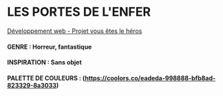 # LES PORTES DE L'ENFER
[Développement web - Projet vous êtes le héros](https://smnarnold.com/projets/vous-etes-le-heros)
#### GENRE : Horreur, fantastique
#### INSPIRATION : Sans objet
#### PALETTE DE COULEURS : (https://coolors.co/eadeda-998888-bfb8ad-823329-8a3033)
